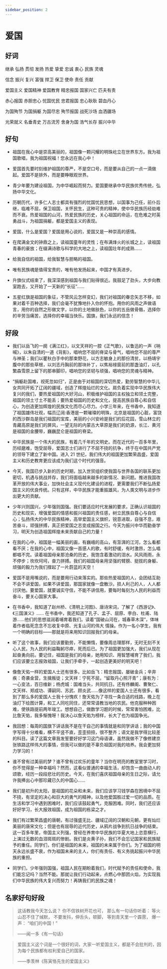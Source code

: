 ```yaml
---
sidebar_position: 2
---
```


# 爱国

## 好词

继承 弘扬 贯彻 发扬 热爱 挚爱 忠诚 衷心 民族 灵魂

信念 振兴 复兴 富强 捍卫 保卫 使命 责任 贡献

爱国主义 爱国精神 爱国教育 精忠报国 国家兴亡 匹夫有责

赤心报国 赤胆忠心 忧国忧民 忠君报国 忠心耿耿 碧血丹心

为国殉节 为国捐躯 为国尽忠 殉节报国 战死沙场 血洒疆场

光荣就义 名垂青史 万古流芳 舍身为国 浩气长存 振兴中华

## 好句

- 祖国在我心中是崇高美丽的，祖国像一颗闪耀的明珠屹立在世界东方。我为祖国歌唱，我为祖国祝福！您永远在我心中！

- 爱国首先要时刻维护祖国的尊严，不是空口号，而是要从自己的一点一滴做起。爱国不是排外，而是要睁眼观世界。

- 青少年要为建设祖国，为中华崛起而努力。爱国要继承中华民族优秀传统，弘扬中华文化。

- 历朝历代，许多仁人志士都具有强烈的忧国忧民思想，以国事为己任，前仆后继，临难不屈，保卫祖国，关怀民生，这种可贵的精神，使中华民族历经劫难而不衰。热爱祖国的山河，热爱民族的历史，关心祖国的命运，在危难之时英勇战斗，为祖国捐躯，都是爱国主义的表现。

- 爱国，什么是爱国？爱国是用心说的，爱国又是一种崇高的感情。

- 在爬满金文的钟鼎之上，读祖国童年的灵性；在布满烽火的长城之上，读祖国青春的豪放；在缀满诗歌与科学的大地之上，读祖国壮年的成熟……

- 给我自信的祖国，给我智慧与胆略的祖国。

- 唯有民族魂是值得宝贵的，唯有他发扬起来，中国才有真进步。

- 升旗仪式结束了，我深深感到祖国与我们贴得很近。我鼓足了劲头，大步向教室跑去，又开始了一天新的“长征”……

- 五星红旗是祖国的象征，不管风云怎样变幻，我们对祖国的眷恋矢志不移，如果对着千百种选择，我们会毫不犹豫地扑入你的怀抱。用你的风雨之声做语言，用你的自然之形做文字，以你的土地做肤色，以你的五岳做骨骼，选择你的辛劳当痛苦，选择你的幸福当快乐。国旗，我们永远的信念！

## 好段

- 我们以岳飞的一阕《满江红》，以文天祥的一腔《正气歌》，以鲁迅的一声《呐喊》，以朱自清的一道《背影》，唱响您不屈的脊梁与骨气，唱响您不屈的尊严与神圣；我们以瞿秋白手中的那束野花，以方志敏身上的那份清贫，以杨靖宇腹中的那些草根，以刘志丹胸前的那块补丁，以焦裕禄窗前的那盏油灯，以孔繁森雪原上留下的那串脚印，唱响您的坚韧与顽强，唱响您的灵魂与精神。

- “捐躯赴国难，视死忽如归”，正是由于对祖国的深切热爱，勤劳智慧的中华儿女共同开拓了辽阔的疆域，创造了辉煌灿烂的文化。肩负着实现中华民族伟大复兴的我们，要热爱祖国的大好河山，积极维护祖国的主权独立和领土完整，祖国的领土寸土不能丢；要热爱祖国的历史和文化，提高民族自尊心和自信心，为创造更加辉煌的民族文化而尽心尽力。小学三年来，在书香中，我知道了祖国雄伟壮观，幅员辽阔:香港是一颗璀璨的明珠，北京是祖国的心脏，富饶的西沙群岛是我们祖国的宝库，美丽的小兴安岭是我们的后花园，雪山林立的青藏高原是我们的屏风，一望无际的内蒙古大草原是我们的奶源，长江、黄河是祖国的金腰带，巍巍昆仑是祖国的脊梁。

- 中华民族是一个伟大的民族，有着几千年的文明史。而在近代的一百多年里，历经磨难，饱受屈辱，爱国志士们进行了不屈不挠的抗争，终于在中国共产党的领导下建立了新中国。进入 21 世纪，我们伟大的祖国更加繁荣昌盛，爱国主义和历史教育更应该成为我们这个时代的强音。

- 今天，我国已步入新的历史时期，加入世贸组织使我国与世界各国的联系更加密切，机遇与挑战并存，我们将面临越来越多的新情况、新问题。推进我国改革开放的伟大事业，加快社会主义现代化建设的进程，更需要我们不断弘扬爱国主义的优良传统。只有这样，中华民族才能重振雄风，为人类文明与进步作出更大的贡献。

- 少年兴则国兴，少年强则国强。我们要适应时代发展的要求，正确认识祖国的历史和现实，增强爱国的情感和振兴祖国的责任感，树立民族自尊心与自信心；弘扬伟大的中华民族精神，高举爱国主义旗帜，锐意进取，自强不息，艰苦奋斗，顽强拼搏，真正把爱国之志变成报国之行。今天为振兴中华而勤奋学习，明天为创造祖国辉煌未来贡献自己的力量！

- 在我的心中，祖国是一幅美丽的画，有巍峨的高山，有澎湃的江河，怎么看都看不厌；在我的心中，祖国又像一首感人的歌，有时舒缓，有时激昂，怎么唱都唱不完。读着祖国母亲那沧桑的历史，我饱含着激动的泪水。风风雨雨，永不停步；坎坎坷坷，奋力拼搏。我们的祖国母亲用坚强的臂膀、挺拔的身躯、顽强的毅力为我们撑起了一片蔚蓝的天空！

- 爱国不是用嘴说的，而是要用行动来落实的。那些热爱祖国的人，会团结互助不会不讲爱国，如果不讲爱国，那国家就像一盘散沙。损人利己的人，人人都讨厌他。要爱国，就要诚实守信，不能不讲信用，要每时每刻为人民的利益而奋斗，要关心国家大事。
- 在书香中，我知道了赵州桥、《清明上河图》、唐诗宋词，了解了《西游记》、《三国演义》…… 在书香中，我还知道了孔子、孟子、屈原、李白、杜甫、陆游……他们的思想滋润着哺育着我们。读着“国破山河在，城春草木深”，体味着作者临死念念不忘收复中原、光复山河的伟大 情操。作为一名小学生，我有一个明确的目标——那就是将来用知识回报我们的母亲。

- 听了这个故事，我们应该要勤劳，不能懒惰，要像周总理那样，无时无刻不关心人民，为人民的利益鞠躬尽瘁，死而后已。为了祖国更加强大，我们从现在起奋勇向前。要记住，祖国是我们的母亲，她用知识、用智慧哺育了我们，我们应该要立志报效祖国，让我们手牵手，一起创造更美好的明天吧！

- 像詹天佑一样的爱国人士还有很多。比如岳飞：精忠报国，屡破金兵；辛弃疾：奇袭金营，生擒叛徒；文天祥：宁死不屈，“留取丹心照汗青”；康有为：一心变法，百日维新；杨虎城：国难当头，共同抗日。还有佟麟阁、曹聚仁、文天祥、郑成功、谭嗣同、苏武、顾炎武……像这样的爱国人士还有很多，看到了那么多的爱国人士我十分愧疚！詹天佑为了寻找一条合适的线路，晚上在油灯下绘图计算，和工人同吃同住，还常常请教当地的农民。他克服种种困难，使铁路提前两年竣工。想想自己，做数学习题的时候，常常害怕困难，比比詹天佑，我多惭愧呀！我决心以詹天佑为榜样，长大了也为祖国争光。

- 我回想：每周的国旗下讲话我不是在干自己的事情就是和同学讲话；我的中国字写得十分难看，横不平竖不直，歪歪扭扭，很不整齐；语文是我学得比较差的科目。读了这篇文章我发誓要好好学习这门母语课，虽然我做不了像修建京张铁路这样伟大的事情，但我可以做的是不辜负祖国对我的培养。我会更加努力学习的！

- 谁不曾有过美丽的梦？谁不曾有过欢乐的童年？当你在明亮的教室里学习时，你不觉得是一种幸福吗？然而，这看似普通的幸福生活，却饱含一曲曲动人的颂歌，经历一段段悲壮的历史。今天，在我们喜庆祖国母亲的生日之际，请允许我捧出心中那珍藏已久的中国心……

- 我们是初升的太阳，是祖国的花朵和未来，我们应该学习钱学森在困境中不屈不挠，有坚定的决心和巨大的勇气的精神，以及他爱国胜过爱一切的品质。在生活和学习中遇到困难时，我们应该鼓起勇气，克服困难。同时，我们还应该好好学习，长大报效祖国，成为祖国的栋梁之才。

- 我们有过繁荣昌盛的唐朝，有过强盛无比、疆域辽阔的汉朝和元朝，更有灿烂美丽的唐宋文化；但是也有屈辱的近代历史，从鸦片战争到抗日战争的结束。这一百多年里，帝国主义列强，曾经在养育中华民族的华夏大地上恣意横行，上演过无数的血泪斑斑的惨剧。我们是炎黄子孙，我们不会忘记国家和民族赋予的重任。同学们，你们是祖国的未来，祖国的未来属于你们。为了祖国的明天永远长盛不衰，作为祖国未来的主人，你们有责任、有义务挑起振兴中华民族的重担。

- 同学们，少年强则国强，祖国人民在期盼着我们，时代赋予的责任和使命，我们能忘记吗？当然不能。那就让我们行动起来，点燃心中那团火焰，为实现我们中华民族的伟大复兴而努力！再铸我们的民族之魂！

## 名家好句好段

> 这话教我今天怎么说？
> 你不信铁树开花也可，
> 那么有一句话你听着：
> 等火山忍不住了缄默，
> 不要发抖，伸舌头，顿脚，
> 等到青天里一个霹雳，
> 爆一声：
> “咱们的中国！”
>
> ——闻一多《有一句话》

> 爱国主义这个词是一个很好的词，大家一听爱国主义，都是不会批判的，因为每个民族都有权利爱自己的国家。
>
> ——季羡林《陈寅恪先生的爱国主义》
